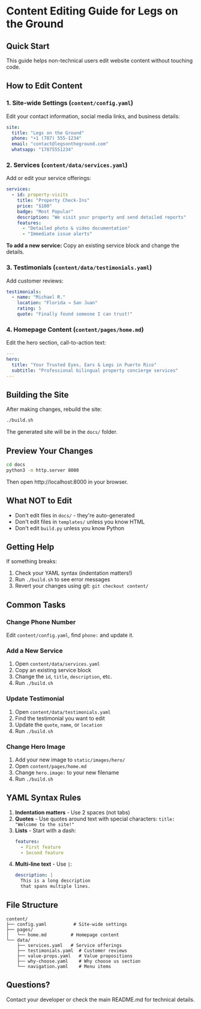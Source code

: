 # Content Editing Guide for Legs on the Ground

## Quick Start

This guide helps non-technical users edit website content without touching code.

## How to Edit Content

### 1. **Site-wide Settings** (`content/config.yaml`)
Edit your contact information, social media links, and business details:

```yaml
site:
  title: "Legs on the Ground"
  phone: "+1 (787) 555-1234"
  email: "contact@legsontheground.com"
  whatsapp: "17875551234"
```

### 2. **Services** (`content/data/services.yaml`)
Add or edit your service offerings:

```yaml
services:
  - id: property-visits
    title: "Property Check-Ins"
    price: "$100"
    badge: "Most Popular"
    description: "We visit your property and send detailed reports"
    features:
      - "Detailed photo & video documentation"
      - "Immediate issue alerts"
```

**To add a new service:** Copy an existing service block and change the details.

### 3. **Testimonials** (`content/data/testimonials.yaml`)
Add customer reviews:

```yaml
testimonials:
  - name: "Michael R."
    location: "Florida → San Juan"
    rating: 5
    quote: "Finally found someone I can trust!"
```

### 4. **Homepage Content** (`content/pages/home.md`)
Edit the hero section, call-to-action text:

```yaml
---
hero:
  title: "Your Trusted Eyes, Ears & Legs in Puerto Rico"
  subtitle: "Professional bilingual property concierge services"
---
```

## Building the Site

After making changes, rebuild the site:

```bash
./build.sh
```

The generated site will be in the `docs/` folder.

## Preview Your Changes

```bash
cd docs
python3 -m http.server 8000
```

Then open http://localhost:8000 in your browser.

## What NOT to Edit

- Don't edit files in `docs/` - they're auto-generated
- Don't edit files in `templates/` unless you know HTML
- Don't edit `build.py` unless you know Python

## Getting Help

If something breaks:
1. Check your YAML syntax (indentation matters!)
2. Run `./build.sh` to see error messages
3. Revert your changes using git: `git checkout content/`

## Common Tasks

### Change Phone Number
Edit `content/config.yaml`, find `phone:` and update it.

### Add a New Service
1. Open `content/data/services.yaml`
2. Copy an existing service block
3. Change the `id`, `title`, `description`, etc.
4. Run `./build.sh`

### Update Testimonial
1. Open `content/data/testimonials.yaml`
2. Find the testimonial you want to edit
3. Update the `quote`, `name`, or `location`
4. Run `./build.sh`

### Change Hero Image
1. Add your new image to `static/images/hero/`
2. Open `content/pages/home.md`
3. Change `hero.image:` to your new filename
4. Run `./build.sh`

## YAML Syntax Rules

1. **Indentation matters** - Use 2 spaces (not tabs)
2. **Quotes** - Use quotes around text with special characters: `title: "Welcome to the site!"`
3. **Lists** - Start with a dash:
   ```yaml
   features:
     - First feature
     - Second feature
   ```
4. **Multi-line text** - Use `|`:
   ```yaml
   description: |
     This is a long description
     that spans multiple lines.
   ```

## File Structure

```
content/
├── config.yaml          # Site-wide settings
├── pages/
│   └── home.md         # Homepage content
└── data/
    ├── services.yaml   # Service offerings
    ├── testimonials.yaml  # Customer reviews
    ├── value-props.yaml   # Value propositions
    ├── why-choose.yaml    # Why choose us section
    └── navigation.yaml    # Menu items
```

## Questions?

Contact your developer or check the main README.md for technical details.
